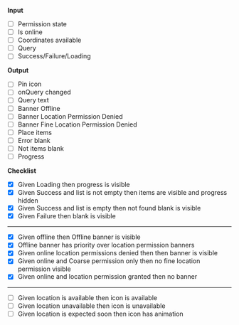 **Input**

- [ ] Permission state
- [ ] Is online
- [ ] Coordinates available
- [ ] Query
- [ ] Success/Failure/Loading

**Output**

- [ ] Pin icon
- [ ] onQuery changed
- [ ] Query text
- [ ] Banner Offline
- [ ] Banner Location Permission Denied
- [ ] Banner Fine Location Permission Denied
- [ ] Place items
- [ ] Error blank
- [ ] Not items blank
- [ ] Progress

**Checklist**

- [X] Given Loading then progress is visible
- [X] Given Success and list is not empty then items are visible and progress hidden
- [X] Given Success and list is empty then not found blank is visible
- [X] Given Failure then blank is visible
---
- [x] Given offline then Offline banner is visible
- [X] Offline banner has priority over location permission banners
- [X] Given online location permissions denied then then banner is visible
- [X] Given online and Coarse permission only then no fine location permission visible
- [x] Given online and location permission granted then no banner 
---
- [ ] Given location is available then icon is available
- [ ] Given location unavailable then icon is unavailable
- [ ] Given location is expected soon then icon has animation
